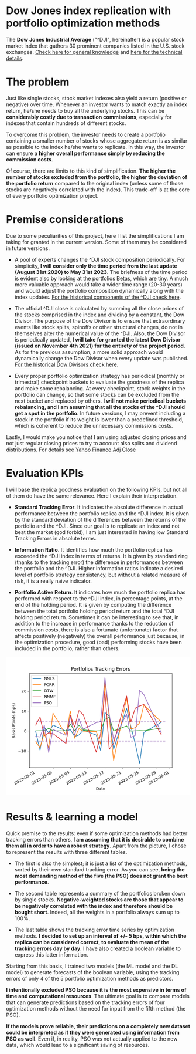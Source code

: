 ﻿# **Dow Jones index replication with portfolio optimization methods**
The **Dow Jones Industrial Average** ("^DJI", hereinafter) is a popular stock market index that gathers 30 prominent companies listed in the U.S. stock exchanges. [Check here for general knowledge](https://en.wikipedia.org/wiki/Dow_Jones_Industrial_Average) and [here for the technical details](https://www.spglobal.com/spdji/en/documents/methodologies/methodology-dj-averages.pdf).

# The problem
Just like single stocks, stock market indexes also yield a return (positive or negative) over time. Whenever an investor wants to match exactly an index return, he/she needs to buy all the underlying stocks. This can be **considerably costly due to transaction commissions**, especially for indexes that contain hundreds of different stocks.

To overcome this problem, the investor needs to create a portfolio containing a smaller number of stocks whose aggregate return is as similar as possible to the index he/she wants to replicate. In this way, the investor can ensure a **higher overall performance simply by reducing the commission costs**.

Of course, there are limits to this kind of simplification. **The higher the number of stocks excluded from the portfolio, the higher the deviation of the portfolio return** compared to the original index (unless some of those stocks are negatively correlated with the index). This trade-off is at the core of every portfolio optimization project.

# Premise considerations
Due to some peculiarities of this project, here I list the simplifications I am taking for granted in the current version. Some of them may be considered in future versions.

*   A pool of experts changes the ^DJI stock composition periodically. For simplicity, **I will consider only the time period from the last update (August 31st 2020) to May 31st 2023**. The briefness of the time period is evident also by looking at the portfolios Betas, which are tiny. A much more valuable approach would take a wider time range (20-30 years) and would adjust the portfolio composition dynamically along with the index updates. [For the historical components of the ^DJI check here](https://en.wikipedia.org/wiki/Historical_components_of_the_Dow_Jones_Industrial_Average).

*   The official ^DJI close is calculated by summing all the close prices of the stocks comprised in the index and dividing by a constant, the Dow Divisor. The purpose of the Dow Divisor is to ensure that extraordinary events like stock splits, spinoffs or other structural changes, do not in themselves alter the numerical value of the ^DJI. Also, the Dow Divisor is periodically updated, **I will take for granted the latest Dow Divisor (issued on November 4th 2021) for the entirety of the project period**. As for the previous assumption, a more solid approach would dynamically change the Dow Divisor when every update was published. [For the historical Dow Divisors check here](https://www.barrons.com/market-data/market-lab?mod=md_subnav).

*   Every proper portfolio optimization strategy has periodical (monthly or trimestral) checkpoint buckets to evaluate the goodness of the replica and make some rebalancing. At every checkpoint, stock weights in the portfolio can change, so that some stocks can be excluded from the next bucket and replaced by others. **I will not make periodical buckets rebalancing, and I am assuming that all the stocks of the ^DJI should get a spot in the portfolio**. In future versions, I may prevent including a stock in the portfolio if its weight is lower than a predefined threshold, which is coherent to reduce the unnecessary commissions costs.

Lastly, I would make you notice that I am using adjusted closing prices and not just regular closing prices to try to account also splits and dividend distributions. For details see [Yahoo Finance Adj Close](https://help.yahoo.com/kb/SLN28256.html#/)

# Evaluation KPIs
I will base the replica goodness evaluation on the following KPIs, but not all of them do have the same relevance. Here I explain their interpretation.

*   **Standard Tracking Error**. It indicates the absolute difference in actual performance between the portfolio replica and the ^DJI index. It is given by the standard deviation of the differences between the returns of the portfolio and the ^DJI. Since our goal is to replicate an index and not beat the market (god forbid), I am just interested in having low Standard Tracking Errors in absolute terms.

*   **Information Ratio**. It identifies how much the portfolio replica has exceeded the ^DJI index in terms of returns. It is given by standardizing (thanks to the tracking error) the difference in performances between the portfolio and the ^DJI. Higher information ratios indicate a desired level of portfolio strategy consistency, but without a related measure of risk, it is a really naive indicator.

*   **Portfolio Active Return**. It indicates how much the portfolio replica has performed with respect to the ^DJI index, in percentage points, at the end of the holding period. It is given by computing the difference between the total portfolio holding period return and the total ^DJI holding period return. Sometimes it can be interesting to see that, in addition to the increase in performance thanks to the reduction of commission costs, there is also a fortunate (unfortunate) factor that affects positively (negatively) the overall performance just because, in the optimization procedure, good (bad) performing stocks have been included in the portfolio, rather than others.

![img.png](img.png)

# Results & learning a model
Quick premise to the results: even if some optimization methods had better tracking errors than others, **I am assuming that it is desirable to combine them all in order to have a robust strategy**. Apart from the picture, I chose to represent the results with three different tables.

* The first is also the simplest; it is just a list of the optimization methods, sorted by their own standard tracking error. As you can see, **being the most demanding method of the five (the PSO) does not grant the best performance**.

* The second table represents a summary of the portfolios broken down by single stocks. **Negative-weighted stocks are those that appear to be negatively correlated with the index and therefore should be bought short**. Indeed, all the weights in a portfolio always sum up to 100%.

* The last table shows the tracking error time series by optimization methods. **I decided to set up an interval of +/- 5 bps, within which the replica can be considered correct, to evaluate the mean of the tracking errors day by day**. I have also created a boolean variable to express this latter information.

Starting from this basis, I trained two models (the ML model and the DL model) to generate forecasts of the boolean variable, using the tracking errors of only 4 of the 5 portfolio optimization methods as predictors.

**I intentionally excluded PSO because it is the most expensive in terms of time and computational resources**. The ultimate goal is to compare models that can generate predictions based on the tracking errors of four optimization methods without the need for input from the fifth method (the PSO).

**If the models prove reliable, their predictions on a completely new dataset could be interpreted as if they were generated using information from PSO as well**. Even if, in reality, PSO was not actually applied to the new data, which would lead to a significant saving of resources.